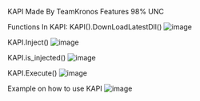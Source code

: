 KAPI Made By TeamKronos Features 98% UNC

Functions In KAPI:
KAPI().DownLoadLatestDll()
![image](https://github.com/Dev-Nitro/KronosUwpAPI/assets/66803517/54bfca23-f49f-46ec-8520-1ac9768f9234)

KAPI.Inject()
![image](https://github.com/Dev-Nitro/KronosUwpAPI/assets/66803517/3b3161f7-82c1-4544-bfac-df00197ae4fc)

KAPI.is_injected()
![image](https://github.com/Dev-Nitro/KronosUwpAPI/assets/66803517/f3a8d51c-6ab4-4359-a87d-04211a06e0b9)

KAPI.Execute()
![image](https://github.com/Dev-Nitro/KronosUwpAPI/assets/66803517/11bf3faf-135d-43ef-be5b-78cb113c7e5f)

Example on how to use KAPI
![image](https://github.com/Dev-Nitro/KronosUwpAPI/assets/66803517/892f8316-e423-43a4-bbc9-ba6b335cb93b)





